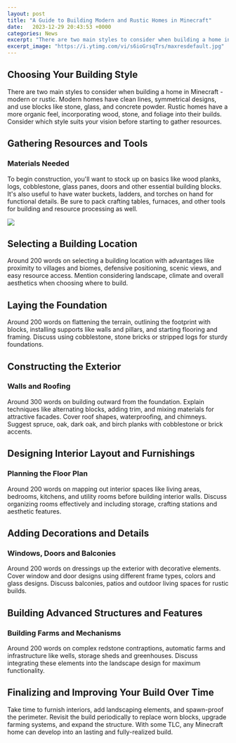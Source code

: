 ```yaml
---
layout: post
title: "A Guide to Building Modern and Rustic Homes in Minecraft"
date:   2023-12-29 20:43:53 +0000
categories: News
excerpt: "There are two main styles to consider when building a home in Minecraft - modern or rustic. Modern homes have clean lines, symmetrical designs, and use blocks like stone, glass, and concrete powder. Rustic homes have a more organic feel, incorporating wood, stone, and foliage into their builds. Consider which style suits your vision before starting to gather resources."
excerpt_image: "https://i.ytimg.com/vi/s6ioGrsqTrs/maxresdefault.jpg"
---
```

## Choosing Your Building Style

There are two main styles to consider when building a home in Minecraft - modern or rustic. Modern homes have clean lines, symmetrical designs, and use blocks like stone, glass, and concrete powder. Rustic homes have a more organic feel, incorporating wood, stone, and foliage into their builds. Consider which style suits your vision before starting to gather resources.

## Gathering Resources and Tools

### Materials Needed

To begin construction, you'll want to stock up on basics like wood planks, logs, cobblestone, glass panes, doors and other essential building blocks. It's also useful to have water buckets, ladders, and torches on hand for functional details. Be sure to pack crafting tables, furnaces, and other tools for building and resource processing as well.


![](https://i.ytimg.com/vi/s6ioGrsqTrs/maxresdefault.jpg)
## Selecting a Building Location

Around 200 words on selecting a building location with advantages like proximity to villages and biomes, defensive positioning, scenic views, and easy resource access. Mention considering landscape, climate and overall aesthetics when choosing where to build.

## Laying the Foundation

Around 200 words on flattening the terrain, outlining the footprint with blocks, installing supports like walls and pillars, and starting flooring and framing. Discuss using cobblestone, stone bricks or stripped logs for sturdy foundations.

## Constructing the Exterior

### Walls and Roofing

Around 300 words on building outward from the foundation. Explain techniques like alternating blocks, adding trim, and mixing materials for attractive facades. Cover roof shapes, waterproofing, and chimneys. Suggest spruce, oak, dark oak, and birch planks with cobblestone or brick accents.

## Designing Interior Layout and Furnishings

### Planning the Floor Plan

Around 200 words on mapping out interior spaces like living areas, bedrooms, kitchens, and utility rooms before building interior walls. Discuss organizing rooms effectively and including storage, crafting stations and aesthetic features.

## Adding Decorations and Details

### Windows, Doors and Balconies

Around 200 words on dressings up the exterior with decorative elements. Cover window and door designs using different frame types, colors and glass designs. Discuss balconies, patios and outdoor living spaces for rustic builds.

## Building Advanced Structures and Features

### Building Farms and Mechanisms

Around 200 words on complex redstone contraptions, automatic farms and infrastructure like wells, storage sheds and greenhouses. Discuss integrating these elements into the landscape design for maximum functionality.

## Finalizing and Improving Your Build Over Time

Take time to furnish interiors, add landscaping elements, and spawn-proof the perimeter. Revisit the build periodically to replace worn blocks, upgrade farming systems, and expand the structure. With some TLC, any Minecraft home can develop into an lasting and fully-realized build.

